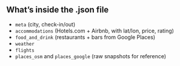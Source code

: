 ## What’s inside the .json file
- `meta` (city, check-in/out)
- `accommodations` (Hotels.com + Airbnb, with lat/lon, price, rating)
- `food_and_drink` (restaurants + bars from Google Places)
- `weather`
- `flights`
- `places_osm` and `places_google` (raw snapshots for reference)
